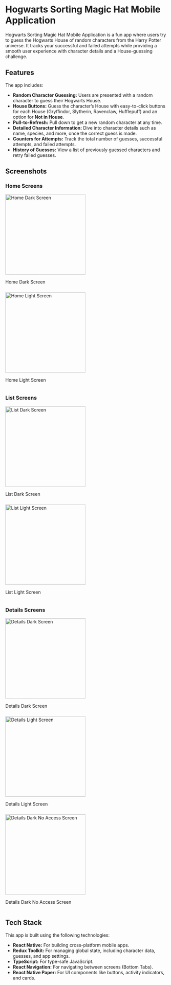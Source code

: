 # Hogwarts Sorting Magic Hat Mobile Application

Hogwarts Sorting Magic Hat Mobile Application is a fun app where users try to guess the Hogwarts House of random characters from the Harry Potter universe. It tracks your successful and failed attempts while providing a smooth user experience with character details and a House-guessing challenge.

## Features

The app includes:

- **Random Character Guessing:** Users are presented with a random character to guess their Hogwarts House.
- **House Buttons:** Guess the character’s House with easy-to-click buttons for each House (Gryffindor, Slytherin, Ravenclaw, Hufflepuff) and an option for **Not in House**.
- **Pull-to-Refresh:** Pull down to get a new random character at any time.
- **Detailed Character Information:** Dive into character details such as name, species, and more, once the correct guess is made.
- **Counters for Attempts:** Track the total number of guesses, successful attempts, and failed attempts.
- **History of Guesses:** View a list of previously guessed characters and retry failed guesses.

## Screenshots

### Home Screens

<div style="display: flex; flex-wrap: wrap; gap: 10px;">
  <div>
    <img src="./assets/images/readme/home-dark.png" alt="Home Dark Screen" width="250" />
    <p>Home Dark Screen</p>
  </div>
  <div>
    <img src="./assets/images/readme/home-light.png" alt="Home Light Screen" width="250" />
    <p>Home Light Screen</p>
  </div>
</div>

### List Screens

<div style="display: flex; flex-wrap: wrap; gap: 10px;">
  <div>
    <img src="./assets/images/readme/list-dark.png" alt="List Dark Screen" width="250" />
    <p>List Dark Screen</p>
  </div>
  <div>
    <img src="./assets/images/readme/list-light.png" alt="List Light Screen" width="250" />
    <p>List Light Screen</p>
  </div>
</div>

### Details Screens

<div style="display: flex; flex-wrap: wrap; gap: 10px;">
  <div>
    <img src="./assets/images/readme/details-dark.png" alt="Details Dark Screen" width="250" />
    <p>Details Dark Screen</p>
  </div>
  <div>
    <img src="./assets/images/readme/details-light.png" alt="Details Light Screen" width="250" />
    <p>Details Light Screen</p>
  </div>
  <div>
    <img src="./assets/images/readme/details-dark-no-access.png" alt="Details Dark No Access Screen" width="250" />
    <p>Details Dark No Access Screen</p>
  </div>
</div>

## Tech Stack

This app is built using the following technologies:

- **React Native:** For building cross-platform mobile apps.
- **Redux Toolkit:** For managing global state, including character data, guesses, and app settings.
- **TypeScript:** For type-safe JavaScript.
- **React Navigation:** For navigating between screens (Bottom Tabs).
- **React Native Paper:** For UI components like buttons, activity indicators, and cards.
